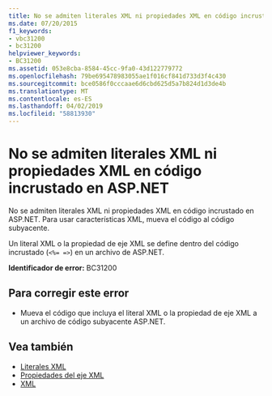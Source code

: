 ```yaml
---
title: No se admiten literales XML ni propiedades XML en código incrustado en ASP.NET
ms.date: 07/20/2015
f1_keywords:
- vbc31200
- bc31200
helpviewer_keywords:
- BC31200
ms.assetid: 053e8cba-8584-45cc-9fa0-43d122779772
ms.openlocfilehash: 79be695478983055ae1f016cf841d733d3f4c430
ms.sourcegitcommit: bce0586f0cccaae6d6cbd625d5a7b824d1d3de4b
ms.translationtype: MT
ms.contentlocale: es-ES
ms.lasthandoff: 04/02/2019
ms.locfileid: "58813930"
---
```

# <a name="xml-literals-and-xml-properties-are-not-supported-in-embedded-code-within-aspnet"></a>No se admiten literales XML ni propiedades XML en código incrustado en ASP.NET
No se admiten literales XML ni propiedades XML en código incrustado en ASP.NET. Para usar características XML, mueva el código al código subyacente.  
  
 Un literal XML o la propiedad de eje XML se define dentro del código incrustado (`<%= =>`) en un archivo de ASP.NET.  
  
 **Identificador de error:** BC31200  
  
## <a name="to-correct-this-error"></a>Para corregir este error  
  
-   Mueva el código que incluya el literal XML o la propiedad de eje XML a un archivo de código subyacente ASP.NET.  
  
## <a name="see-also"></a>Vea también

- [Literales XML](../../../visual-basic/language-reference/xml-literals/index.md)
- [Propiedades del eje XML](../../../visual-basic/language-reference/xml-axis/index.md)
- [XML](../../../visual-basic/programming-guide/language-features/xml/index.md)
